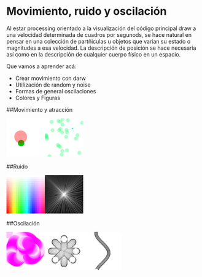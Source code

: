 # Movimiento, ruido y oscilación

Al estar processing orientado a la visualización del código principal draw a una velocidad determinada de cuadros por segunods, se hace natural en pensar en una colección de partñiculas u objetos que varian su estado o magnitudes a esa velocidad.  La descripción de posición se hace necesaria así como en la descripción de cualquier cuerpo físico en un espacio.

Que vamos a aprender acá:
* Crear movimiento con darw
* Utilización de random y noise
* Formas de general oscilaciones
* Colores y Figuras

##Movimiento y atracción


<img src="https://github.com/ProcessingTEC/Movimiento/blob/master/P_S2_Movement2/movement2.png" width="100"><img src="https://github.com/ProcessingTEC/Movimiento/blob/master/P_S2_Movement1/movimiento.png" width="100">

##Ruido

<img src="https://github.com/ProcessingTEC/Movimiento/blob/master/P_S2_Random1/random1.png" width="100"><img src="https://github.com/ProcessingTEC/Movimiento/blob/master/P_S1_noise1/noise.png" width="100">

##Oscilación

<img src="https://github.com/ProcessingTEC/Movimiento/blob/master/P_S2_Osc1/osc.png" width="100"><img src="https://github.com/ProcessingTEC/Movimiento/blob/master/P_S2_Osc2/oscillation.png" width="100"><img src="https://github.com/ProcessingTEC/Movimiento/blob/master/P_S2_Osc3/oscillation2.png" width="100">
